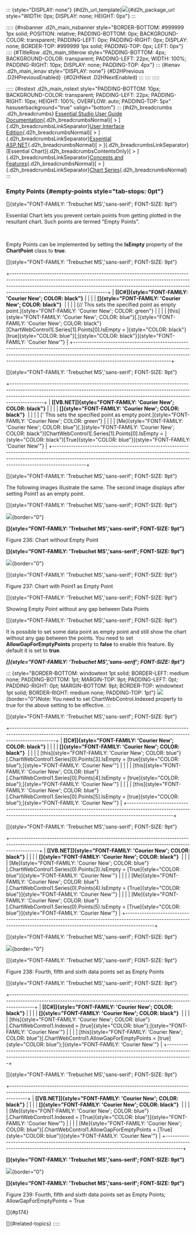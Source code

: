 ::: {style="DISPLAY: none"}
[](ms-xhelp:///?Id=d2h_url_template){#d2h_url_template}![](!package_url!){#d2h_package_url style="WIDTH: 0px; DISPLAY: none; HEIGHT: 0px"}
:::

::::: {#nsbanner .d2h_main_nsbanner style="BORDER-BOTTOM: #999999 1px solid; POSITION: relative; PADDING-BOTTOM: 0px; BACKGROUND-COLOR: transparent; PADDING-LEFT: 0px; PADDING-RIGHT: 0px; DISPLAY: none; BORDER-TOP: #999999 1px solid; PADDING-TOP: 0px; LEFT: 0px"}
:::: {#TitleRow .d2h_main_titlerow style="PADDING-BOTTOM: 4px; BACKGROUND-COLOR: transparent; PADDING-LEFT: 22px; WIDTH: 100%; PADDING-RIGHT: 10px; DISPLAY: none; PADDING-TOP: 4px"}
::: {#ienav .d2h_main_ienav style="DISPLAY: none"}
[](ms-xhelp:///?Id=20b658fd-5c22-4d8f-ae9d-4134d650830e){#D2HPrevious .D2HPreviousEnabled}  [](ms-xhelp:///?Id=7a90cdaa-49ed-4b7e-abc1-5a0281835094){#D2HNext .D2HNextEnabled}
:::
::::
:::::

::::: {#nstext .d2h_main_nstext style="PADDING-BOTTOM: 10px; BACKGROUND-COLOR: transparent; PADDING-LEFT: 22px; PADDING-RIGHT: 10px; HEIGHT: 100%; OVERFLOW: auto; PADDING-TOP: 5px" hasuserbackground="true" valign="bottom"}
::: {#d2h_breadcrumbs .d2h_breadcrumbs}
[Essential Studio User Guide Documentation](ms-xhelp:///?Id=12457748-09e3-4d74-a240-8e049cedf030){.d2h_breadcrumbsNormal}[ \> ]{.d2h_breadcrumbsLinkSeparator}[User Interface Edition](ms-xhelp:///?Id=c29296b7-531c-413b-a0ec-488ca1f7f669){.d2h_breadcrumbsNormal}[ \> ]{.d2h_breadcrumbsLinkSeparator}[Essential ASP.NET](ms-xhelp:///?Id=25c35330-c127-4dad-9a92-ed79dc7261a6){.d2h_breadcrumbsNormal}[ \> ]{.d2h_breadcrumbsLinkSeparator}[Essential Chart]{.d2h_breadcrumbsContentsOnly}[ \> ]{.d2h_breadcrumbsLinkSeparator}[Concepts and Features](ms-xhelp:///?Id=100687ce-82f2-4424-9d16-0949ea76cf15){.d2h_breadcrumbsNormal}[ \> ]{.d2h_breadcrumbsLinkSeparator}[Chart Series](ms-xhelp:///?Id=73a501f1-be34-4a0b-a30e-272d8cf8bfc9){.d2h_breadcrumbsNormal}
:::

### Empty Points {#empty-points style="tab-stops: 0pt"}

[]{style="FONT-FAMILY: 'Trebuchet MS','sans-serif'; FONT-SIZE: 9pt"} 

Essential Chart lets you prevent certain points from getting plotted in the resultant chart. Such points are termed \"Empty Points\".

 

Empty Points can be implemented by setting the **IsEmpty** property of the **ChartPoint** class to **true**.

[]{style="FONT-FAMILY: 'Trebuchet MS','sans-serif'; FONT-SIZE: 9pt"} 

+-----------------------------------------------------------------------------------------------------------------------------------------------------------------------------------------------------------------------------------------------------------------------------------+
| **[\[C#\]]{style="FONT-FAMILY: 'Courier New'; COLOR: black"}**                                                                                                                                                                                                                    |
|                                                                                                                                                                                                                                                                                   |
| **[]{style="FONT-FAMILY: 'Courier New'; COLOR: black"}**                                                                                                                                                                                                                          |
|                                                                                                                                                                                                                                                                                   |
| [// This sets the specified point as empty point.]{style="FONT-FAMILY: 'Courier New'; COLOR: green"}                                                                                                                                                                              |
|                                                                                                                                                                                                                                                                                   |
| [this]{style="FONT-FAMILY: 'Courier New'; COLOR: blue"}[.]{style="FONT-FAMILY: 'Courier New'; COLOR: black"}[ChartWebControl1[.Series\[1\].Points\[0\].IsEmpty = ]{style="COLOR: black"}[true]{style="COLOR: blue"}[;]{style="COLOR: black"}]{style="FONT-FAMILY: 'Courier New'"} |
+-----------------------------------------------------------------------------------------------------------------------------------------------------------------------------------------------------------------------------------------------------------------------------------+

[]{style="FONT-FAMILY: 'Trebuchet MS','sans-serif'; FONT-SIZE: 9pt"} 

+--------------------------------------------------------------------------------------------------------------------------------------------------------------------------------------------------------------------------------------------------------+
| **[\[VB.NET\]]{style="FONT-FAMILY: 'Courier New'; COLOR: black"}**                                                                                                                                                                                     |
|                                                                                                                                                                                                                                                        |
| **[]{style="FONT-FAMILY: 'Courier New'; COLOR: black"}**                                                                                                                                                                                               |
|                                                                                                                                                                                                                                                        |
| [\' This sets the specified point as empty point.]{style="FONT-FAMILY: 'Courier New'; COLOR: green"}                                                                                                                                                   |
|                                                                                                                                                                                                                                                        |
| [Me]{style="FONT-FAMILY: 'Courier New'; COLOR: blue"}[.]{style="FONT-FAMILY: 'Courier New'; COLOR: black"}[ChartWebControl1[.Series\[1\].Points\[0\].IsEmpty = ]{style="COLOR: black"}[True]{style="COLOR: blue"}]{style="FONT-FAMILY: 'Courier New'"} |
+--------------------------------------------------------------------------------------------------------------------------------------------------------------------------------------------------------------------------------------------------------+

[]{style="FONT-FAMILY: 'Trebuchet MS','sans-serif'; FONT-SIZE: 9pt"} 

The following images illustrate the same. The second image displays after setting Point1 as an empty point.

[]{style="FONT-FAMILY: 'Trebuchet MS','sans-serif'; FONT-SIZE: 9pt"} 

![](ImagesExt/image64_242.jpg){border="0"}

**[]{style="FONT-FAMILY: 'Trebuchet MS','sans-serif'; FONT-SIZE: 9pt"}** 

Figure 236: Chart without Empty Point

**[]{style="FONT-FAMILY: 'Trebuchet MS','sans-serif'; FONT-SIZE: 9pt"}** 

![](ImagesExt/image64_243.jpg){border="0"}

[]{style="FONT-FAMILY: 'Trebuchet MS','sans-serif'; FONT-SIZE: 9pt"} 

Figure 237: Chart with Point1 as Empty Point

[]{style="FONT-FAMILY: 'Trebuchet MS','sans-serif'; FONT-SIZE: 9pt"} 

Showing Empty Point without any gap between Data Points

[]{style="FONT-FAMILY: 'Trebuchet MS','sans-serif'; FONT-SIZE: 9pt"} 

It is possible to set some data point as empty point and still show the chart without any gap between the points. You need to set **AllowGapForEmptyPoints** property to **false** to enable this feature. By default it is set to **true**.

***[]{style="FONT-FAMILY: 'Trebuchet MS','sans-serif'; FONT-SIZE: 9pt"}*** 

::: {style="BORDER-BOTTOM: windowtext 1pt solid; BORDER-LEFT: medium none; PADDING-BOTTOM: 1pt; MARGIN-TOP: 9pt; PADDING-LEFT: 0pt; PADDING-RIGHT: 0pt; MARGIN-BOTTOM: 9pt; BORDER-TOP: windowtext 1pt solid; BORDER-RIGHT: medium none; PADDING-TOP: 1pt"}
![](ImagesExt/image64_1.jpg){border="0"}Note: You need to set ChartWebControl.Indexed property to true for the above setting to be effective.
:::

[]{style="FONT-FAMILY: 'Trebuchet MS','sans-serif'; FONT-SIZE: 9pt"} 

+-------------------------------------------------------------------------------------------------------------------------------------------------------------------------------+
| **[\[C#\]]{style="FONT-FAMILY: 'Courier New'; COLOR: black"}**                                                                                                                |
|                                                                                                                                                                               |
| **[]{style="FONT-FAMILY: 'Courier New'; COLOR: black"}**                                                                                                                      |
|                                                                                                                                                                               |
| [this]{style="FONT-FAMILY: 'Courier New'; COLOR: blue"}[.ChartWebControl1.Series\[0\].Points\[3\].IsEmpty = [true]{style="COLOR: blue"};]{style="FONT-FAMILY: 'Courier New'"} |
|                                                                                                                                                                               |
| [this]{style="FONT-FAMILY: 'Courier New'; COLOR: blue"}[.ChartWebControl1.Series\[0\].Points\[4\].IsEmpty = [true]{style="COLOR: blue"};]{style="FONT-FAMILY: 'Courier New'"} |
|                                                                                                                                                                               |
| [this]{style="FONT-FAMILY: 'Courier New'; COLOR: blue"}[.ChartWebControl1.Series\[0\].Points\[5\].IsEmpty = [true]{style="COLOR: blue"};]{style="FONT-FAMILY: 'Courier New'"} |
+-------------------------------------------------------------------------------------------------------------------------------------------------------------------------------+

[]{style="FONT-FAMILY: 'Trebuchet MS','sans-serif'; FONT-SIZE: 9pt"} 

+------------------------------------------------------------------------------------------------------------------------------------------------------------------------+
| **[\[VB.NET\]]{style="FONT-FAMILY: 'Courier New'; COLOR: black"}**                                                                                                     |
|                                                                                                                                                                        |
| **[]{style="FONT-FAMILY: 'Courier New'; COLOR: black"}**                                                                                                               |
|                                                                                                                                                                        |
| [Me]{style="FONT-FAMILY: 'Courier New'; COLOR: blue"}[.ChartWebControl1.Series(0).Points(3).IsEmpty = [True]{style="COLOR: blue"}]{style="FONT-FAMILY: 'Courier New'"} |
|                                                                                                                                                                        |
| [Me]{style="FONT-FAMILY: 'Courier New'; COLOR: blue"}[.ChartWebControl1.Series(0).Points(4).IsEmpty = [True]{style="COLOR: blue"}]{style="FONT-FAMILY: 'Courier New'"} |
|                                                                                                                                                                        |
| [Me]{style="FONT-FAMILY: 'Courier New'; COLOR: blue"}[.ChartWebControl1.Series(0).Points(5).IsEmpty = [True]{style="COLOR: blue"}]{style="FONT-FAMILY: 'Courier New'"} |
+------------------------------------------------------------------------------------------------------------------------------------------------------------------------+

[]{style="FONT-FAMILY: 'Trebuchet MS','sans-serif'; FONT-SIZE: 9pt"} 

![](ImagesExt/image64_244.jpg){border="0"}

[]{style="FONT-FAMILY: 'Trebuchet MS','sans-serif'; FONT-SIZE: 9pt"} 

Figure 238: Fourth, fifth and sixth data points set as Empty Points

[]{style="FONT-FAMILY: 'Trebuchet MS','sans-serif'; FONT-SIZE: 9pt"} 

+----------------------------------------------------------------------------------------------------------------------------------------------------------------------+
| **[\[C#\]]{style="FONT-FAMILY: 'Courier New'; COLOR: black"}**                                                                                                       |
|                                                                                                                                                                      |
| **[]{style="FONT-FAMILY: 'Courier New'; COLOR: black"}**                                                                                                             |
|                                                                                                                                                                      |
| [this]{style="FONT-FAMILY: 'Courier New'; COLOR: blue"}[.ChartWebControl1.Indexed = [true]{style="COLOR: blue"};]{style="FONT-FAMILY: 'Courier New'"}                |
|                                                                                                                                                                      |
| [this]{style="FONT-FAMILY: 'Courier New'; COLOR: blue"}[.ChartWebControl1.AllowGapForEmptyPoints = [true]{style="COLOR: blue"};]{style="FONT-FAMILY: 'Courier New'"} |
+----------------------------------------------------------------------------------------------------------------------------------------------------------------------+

[]{style="FONT-FAMILY: 'Trebuchet MS','sans-serif'; FONT-SIZE: 9pt"} 

+-------------------------------------------------------------------------------------------------------------------------------------------------------------------+
| **[\[VB.NET\]]{style="FONT-FAMILY: 'Courier New'; COLOR: black"}**                                                                                                |
|                                                                                                                                                                   |
| **[]{style="FONT-FAMILY: 'Courier New'; COLOR: black"}**                                                                                                          |
|                                                                                                                                                                   |
| [Me]{style="FONT-FAMILY: 'Courier New'; COLOR: blue"}[.ChartWebControl1.Indexed = [True]{style="COLOR: blue"}]{style="FONT-FAMILY: 'Courier New'"}                |
|                                                                                                                                                                   |
| [Me]{style="FONT-FAMILY: 'Courier New'; COLOR: blue"}[.ChartWebControl1.AllowGapForEmptyPoints = [True]{style="COLOR: blue"}]{style="FONT-FAMILY: 'Courier New'"} |
+-------------------------------------------------------------------------------------------------------------------------------------------------------------------+

**[]{style="FONT-FAMILY: 'Trebuchet MS','sans-serif'; FONT-SIZE: 9pt"}** 

![](ImagesExt/image64_245.jpg){border="0"}

**[]{style="FONT-FAMILY: 'Trebuchet MS','sans-serif'; FONT-SIZE: 9pt"}** 

Figure 239: Fourth, fifth and sixth data points set as Empty Points; AllowGapForEmptyPoints = True

[]{#p174} 

[]{#related-topics}
:::::
